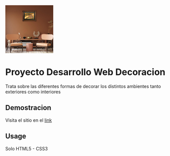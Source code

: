 
<img src="/imagenes/terracota.jpg" width="150px" height="150px">

# Proyecto Desarrollo Web Decoracion

Trata sobre las diferentes formas de decorar los distintos ambientes tanto exteriores como interiores 

## Demostracion

Visita el sitio en el [link]( https://gaddi-lpm.github.io/paintdecoration/) 

## Usage

Solo HTML5 - CSS3
